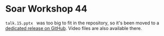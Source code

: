 # Soar Workshop 44

`talk.15.pptx
` was too big to fit in the repository, so it's been moved to a [dedicated release on GitHub](https://github.com/SoarGroup/website-downloads/releases/tag/ws_44_large_files). Video files are also available there.

